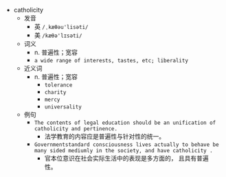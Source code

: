 - catholicity
  - 发音
    - 英 `/ˌkæθəu'lisəti/`
    - 美 `/kæθə'lɪsəti/`
  - 词义
    - n. 普遍性；宽容
    - `a wide range of interests, tastes, etc; liberality `
  - 近义词
    - n. 普遍性；宽容
      - `tolerance`
      - `charity`
      - `mercy`
      - `universality`
  - 例句
    - `The contents of legal education should be an unification of catholicity and pertinence.`
      - 法学教育的内容应是普遍性与针对性的统一。
    - `Governmentstandard consciousness lives actually to behave be many sided mediumly in the society, and have catholicity .`
      - 官本位意识在社会实际生活中的表现是多方面的， 且具有普遍性。

